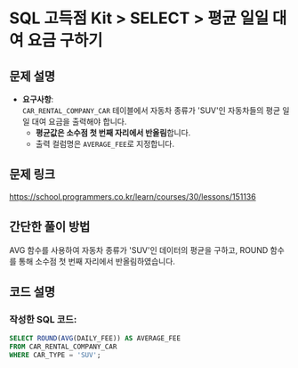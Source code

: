 # SQL 고득점 Kit > SELECT > 평균 일일 대여 요금 구하기

## 문제 설명
- **요구사항**:  
  `CAR_RENTAL_COMPANY_CAR` 테이블에서 자동차 종류가 'SUV'인 자동차들의 평균 일일 대여 요금을 출력해야 합니다.  
  - **평균값은 소수점 첫 번째 자리에서 반올림**합니다.
  - 출력 컬럼명은 `AVERAGE_FEE`로 지정합니다.

## 문제 링크
https://school.programmers.co.kr/learn/courses/30/lessons/151136

## 간단한 풀이 방법
AVG 함수를 사용하여 자동차 종류가 'SUV'인 데이터의 평균을 구하고, ROUND 함수를 통해 소수점 첫 번째 자리에서 반올림하였습니다. 

## 코드 설명
### 작성한 SQL 코드:
```sql
SELECT ROUND(AVG(DAILY_FEE)) AS AVERAGE_FEE
FROM CAR_RENTAL_COMPANY_CAR
WHERE CAR_TYPE = 'SUV';
